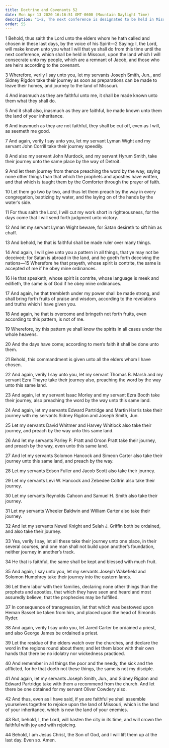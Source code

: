 ```yaml
---
title: Doctrine and Covenants 52
date: Mon Apr 13 2020 16:16:51 GMT-0600 (Mountain Daylight Time)
description: "1–2, The next conference is designated to be held in Missouri; 3–8, Appointments of certain elders to travel together are made; 9–11, The elders are to teach what the apostles and prophets have written; 12–21, Those enlightened by the Spirit bring forth fruits of praise and wisdom; 22–44, Various elders are appointed to go forth preaching the gospel while traveling to Missouri for the conference."
order: 55
---
```


1 Behold, thus saith the Lord unto the elders whom he hath called and chosen in these last days, by the voice of his Spirit—2 Saying: I, the Lord, will make known unto you what I will that ye shall do from this time until the next conference, which shall be held in Missouri, upon the land which I will consecrate unto my people, which are a remnant of Jacob, and those who are heirs according to the covenant.

3 Wherefore, verily I say unto you, let my servants Joseph Smith, Jun., and Sidney Rigdon take their journey as soon as preparations can be made to leave their homes, and journey to the land of Missouri.

4 And inasmuch as they are faithful unto me, it shall be made known unto them what they shall do.

5 And it shall also, inasmuch as they are faithful, be made known unto them the land of your inheritance.

6 And inasmuch as they are not faithful, they shall be cut off, even as I will, as seemeth me good.

7 And again, verily I say unto you, let my servant Lyman Wight and my servant John Corrill take their journey speedily.

8 And also my servant John Murdock, and my servant Hyrum Smith, take their journey unto the same place by the way of Detroit.

9 And let them journey from thence preaching the word by the way, saying none other things than that which the prophets and apostles have written, and that which is taught them by the Comforter through the prayer of faith.

10 Let them go two by two, and thus let them preach by the way in every congregation, baptizing by water, and the laying on of the hands by the water’s side.

11 For thus saith the Lord, I will cut my work short in righteousness, for the days come that I will send forth judgment unto victory.

12 And let my servant Lyman Wight beware, for Satan desireth to sift him as chaff.

13 And behold, he that is faithful shall be made ruler over many things.

14 And again, I will give unto you a pattern in all things, that ye may not be deceived; for Satan is abroad in the land, and he goeth forth deceiving the nations—15 Wherefore he that prayeth, whose spirit is contrite, the same is accepted of me if he obey mine ordinances.

16 He that speaketh, whose spirit is contrite, whose language is meek and edifieth, the same is of God if he obey mine ordinances.

17 And again, he that trembleth under my power shall be made strong, and shall bring forth fruits of praise and wisdom, according to the revelations and truths which I have given you.

18 And again, he that is overcome and bringeth not forth fruits, even according to this pattern, is not of me.

19 Wherefore, by this pattern ye shall know the spirits in all cases under the whole heavens.

20 And the days have come; according to men’s faith it shall be done unto them.

21 Behold, this commandment is given unto all the elders whom I have chosen.

22 And again, verily I say unto you, let my servant Thomas B. Marsh and my servant Ezra Thayre take their journey also, preaching the word by the way unto this same land.

23 And again, let my servant Isaac Morley and my servant Ezra Booth take their journey, also preaching the word by the way unto this same land.

24 And again, let my servants Edward Partridge and Martin Harris take their journey with my servants Sidney Rigdon and Joseph Smith, Jun.

25 Let my servants David Whitmer and Harvey Whitlock also take their journey, and preach by the way unto this same land.

26 And let my servants Parley P. Pratt and Orson Pratt take their journey, and preach by the way, even unto this same land.

27 And let my servants Solomon Hancock and Simeon Carter also take their journey unto this same land, and preach by the way.

28 Let my servants Edson Fuller and Jacob Scott also take their journey.

29 Let my servants Levi W. Hancock and Zebedee Coltrin also take their journey.

30 Let my servants Reynolds Cahoon and Samuel H. Smith also take their journey.

31 Let my servants Wheeler Baldwin and William Carter also take their journey.

32 And let my servants Newel Knight and Selah J. Griffin both be ordained, and also take their journey.

33 Yea, verily I say, let all these take their journey unto one place, in their several courses, and one man shall not build upon another’s foundation, neither journey in another’s track.

34 He that is faithful, the same shall be kept and blessed with much fruit.

35 And again, I say unto you, let my servants Joseph Wakefield and Solomon Humphrey take their journey into the eastern lands.

36 Let them labor with their families, declaring none other things than the prophets and apostles, that which they have seen and heard and most assuredly believe, that the prophecies may be fulfilled.

37 In consequence of transgression, let that which was bestowed upon Heman Basset be taken from him, and placed upon the head of Simonds Ryder.

38 And again, verily I say unto you, let Jared Carter be ordained a priest, and also George James be ordained a priest.

39 Let the residue of the elders watch over the churches, and declare the word in the regions round about them; and let them labor with their own hands that there be no idolatry nor wickedness practiced.

40 And remember in all things the poor and the needy, the sick and the afflicted, for he that doeth not these things, the same is not my disciple.

41 And again, let my servants Joseph Smith, Jun., and Sidney Rigdon and Edward Partridge take with them a recommend from the church. And let there be one obtained for my servant Oliver Cowdery also.

42 And thus, even as I have said, if ye are faithful ye shall assemble yourselves together to rejoice upon the land of Missouri, which is the land of your inheritance, which is now the land of your enemies.

43 But, behold, I, the Lord, will hasten the city in its time, and will crown the faithful with joy and with rejoicing.

44 Behold, I am Jesus Christ, the Son of God, and I will lift them up at the last day. Even so. Amen.

